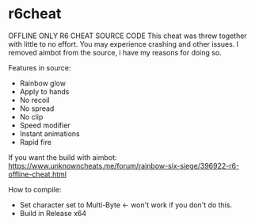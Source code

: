 # r6cheat
OFFLINE ONLY R6 CHEAT SOURCE CODE 
This cheat was threw together with little to no effort. You may experience crashing and other issues.
I removed aimbot from the source, i have my reasons for doing so.

Features in source:
- Rainbow glow
- Apply to hands
- No recoil
- No spread
- No clip
- Speed modifier
- Instant animations
- Rapid fire

If you want the build with aimbot: https://www.unknowncheats.me/forum/rainbow-six-siege/396922-r6-offline-cheat.html

How to compile:
- Set character set to Multi-Byte <- won't work if you don't do this.
- Build in Release x64
